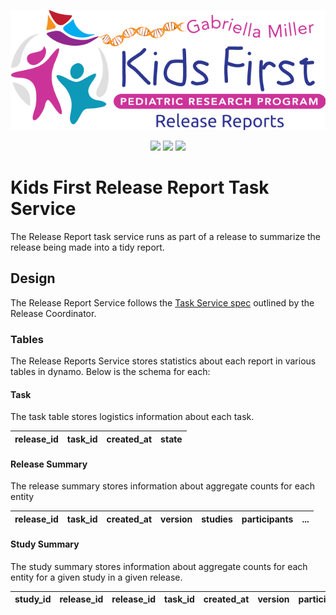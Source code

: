 <p align="center">
  <img src="docs/release_reports_logo.png" alt="Release Reports">
</p>
<p align="center">
  <a herf="https://github.com/kids-first/kf-task-release-reports/blob/master/LICENSE"><img src="https://img.shields.io/github/license/kids-first/kf-task-release-reports.svg?style=for-the-badge"></a>
  <a href="https://circleci.com/gh/kids-first/kf-task-release-reports"><img src="https://img.shields.io/circleci/project/github/kids-first/kf-task-release-reports/master.svg?style=for-the-badge"></a>
  <a href="https://app.codacy.com/app/kids-first/kf-task-release-reports/dashboard"><img src="https://img.shields.io/codacy/grade/0de29994bc124aa98971d985aaadf5ea/master.svg?style=for-the-badge"></a>
</p>

# Kids First Release Report Task Service

The Release Report task service runs as part of a release to summarize the
release being made into a tidy report.


## Design

The Release Report Service follows the [Task Service spec](https://kids-first.github.io/kf-api-release-coordinator/docs/task.html)
outlined by the Release Coordinator.

### Tables

The Release Reports Service stores statistics about each report in various tables in dynamo. Below is the schema for each:

#### Task

The task table stores logistics information about each task.

| release_id | task_id | created_at | state |
|------------|---------|------------|-------|


#### Release Summary

The release summary stores information about aggregate counts for each entity

| release_id | task_id | created_at | version | studies | participants | ... |
|------------|---------|------------|---------|---------|--------------|-----|


#### Study Summary

The study summary stores information about aggregate counts for each entity for a given study in a given release.

| study_id | release_id| release_id | task_id | created_at | version | participants | ... |
|----------|-----------|------------|---------|------------|---------|--------------|-----|

